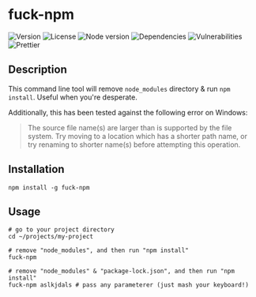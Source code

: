 # fuck-npm

![Version](https://img.shields.io/github/package-json/v/kamilmielnik/fuck-npm)
![License](https://img.shields.io/npm/l/fuck-npm)
![Node version](https://img.shields.io/node/v/fuck-npm)
![Dependencies](https://img.shields.io/librariesio/github/kamilmielnik/fuck-npm)
![Vulnerabilities](https://img.shields.io/snyk/vulnerabilities/github/kamilmielnik/fuck-npm)
![Prettier](https://github.com/kamilmielnik/fuck-npm/workflows/Prettier/badge.svg)

## Description
This command line tool will remove `node_modules` directory & run `npm install`. Useful when you're desperate.

Additionally, this has been tested against the following error on Windows:

> The source file name(s) are larger than is supported by the file system.
> Try moving to a location which has a shorter path name, or try renaming
> to shorter name(s) before attempting this operation.

## Installation
```Shell
npm install -g fuck-npm
```

## Usage
```Shell
# go to your project directory
cd ~/projects/my-project

# remove "node_modules", and then run "npm install"
fuck-npm

# remove "node_modules" & "package-lock.json", and then run "npm install"
fuck-npm aslkjdals # pass any parameterer (just mash your keyboard!)
```
